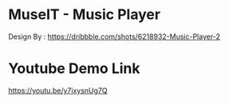  # MuseIT - Music Player 

Design By : https://dribbble.com/shots/6218932-Music-Player-2

 
 # Youtube Demo Link
 https://youtu.be/y7jxysnUg7Q
 
 

